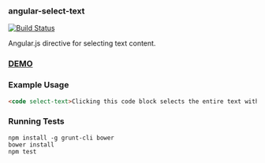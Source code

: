 ### angular-select-text

[![Build Status](https://travis-ci.org/eddywashere/angular-select-text.svg?branch=master)](https://travis-ci.org/eddywashere/angular-select-text)

Angular.js directive for selecting text content.

### [DEMO](http://jsbin.com/nobix/1/edit)

### Example Usage

```html
<code select-text>Clicking this code block selects the entire text within the code block</code>
```

### Running Tests

```
npm install -g grunt-cli bower
bower install
npm test
```